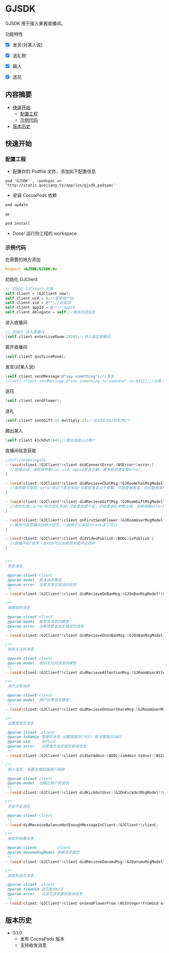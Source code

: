 # GJSDK

GJSDK 用于接入果酱直播间。

功能特性

- [x] 发言(对某人说)
- [x] 送礼物
- [x] 踢人
- [x] 送花


## 内容摘要

- [快速开始](#1-快速开始)
	- [配置工程](#配置工程)
	- [示例代码](#示例代码)
- [版本历史](#版本历史)

## 快速开始

### 配置工程

- 配置你的 Podfile 文件，添加如下配置信息

```
pod 'GJSDK' , :podspec => 'http://static.guojiang.tv/app/ios/gjsdk.podspec'
```

- 安装 CocoaPods 依赖

```
pod update
```
or
```
pod install
```

- Done! 运行你工程的 workspace

### 示例代码

在需要的地方添加

```Objective-C
#import <GJSDK/GJSDK.h>
```

初始化 GJClient

```Objective-C
// 初始化 GJClient 对象
self.client = [GJClient new];
self.client.uid = 0;//登录用户ID
self.client.sid = @"";//会话ID
self.client.appId = @"";//appId
self.client.delegate = self;//接收回调信息

```

进入直播间

```Objective-C
// 初始化 进入直播间
[self.client enterLiveRoom:2919];//进入指定直播间
```

离开直播间
```Objective-C
[self.client quitLiveRoom];
```

发言(对某人说)
```Objective-C
[self.client sendMessage:@"say something"];//发言
//[self.client sendMessage:@"say something to someone" to:6311];//对某人说
```

送花
```Objective-C
[self.client sendFlower];
```

送礼
```Objective-C
[self.client sendGift:12 multiply:2];//送出ID为12的礼物2个
```

踢出某人
```Objective-C
[self.client kickOut:44];//踢出指定uid用户
```


直播间信息获取

```Objective-C
//GJClientDelegate 
- (void)client:(GJClient*)client didConnectError:(NSError*)error;{
  //连接出错，请检查参数sid、uid、appid是否正确，更多信息请查看error
}

- (void)client:(GJClient*)client didRecieveChatMsg:(GJRoomChatMsgModel*)model error:(NSError*)error;{
  //收到聊天信息，error标识了发言失败(可能是发言过于频繁，可能是被禁言，也可能是其他原因，详情请看error)
}

- (void)client:(GJClient*)client didRecieveGiftMsg:(GJRoomGiftMsgModel*)model error:(NSError*)error;{
  //收到礼物，error标识送礼失败(可能是余额不足，可能是送礼参数出错，详情请看error)
}

- (void)client:(GJClient*)client onFirstSendFlower:(GJRoomUserMsgModel*)userMsgModel error:(NSError*)error;{
  //某用户进直播间后首次送花，一般用于公屏显示(xxx送了花🌹)
}

- (void)client:(GJClient*)client didVideoPublish:(BOOL)isPublish {
  //直播开始/结束；此时你可以加载视频或停止视频
}


/**
 禁言消息

 @param client client
 @param model  禁言消息模型
 @param error  当禁言发生错误的信息
 */
- (void)client:(GJClient*)client didRecieveOnBanMsg:(GJOnBanMsgModel*)model error:(NSError*)error;

/**
 被解禁的消息

 @param client client
 @param model  解禁言消息的模型
 @param error  当解除禁言发生错误的信息
 */
- (void)client:(GJClient*)client didRecieveOnUnBanMsg:(GJOnBanMsgModel*)model error:(NSError*)error;

/**
 收到关注的消息

 @param client client
 @param model  收到关注的消息的模型
 */
- (void)client:(GJClient*)client didRecieveAttentionMsg:(GJRoomUserAttentionModel*)model;

/**
 用户分享消息

 @param client client
 @param model  用户分享信息模型
 */
- (void)client:(GJClient*)client didRecieveOnUserShareMsg:(GJRoomUserMsgModel*)model;

/**
 设置管理员消息

 @param client  client
 @param isAdmin 管理员状态 设置管理员(YES) 取消管理员(NO)
 @param uid     用户uid
 @param error   当管理员消息接受错误信息
 */
- (void)client:(GJClient*)client didSetAdmin:(BOOL)isAdmin toUser:(NSInteger)uid error:(NSError*)error;

/**
 踢人消息: 有踢主播和踢用户两种

 @param client client
 @param model  当踢出用户的信息
 */
- (void)client:(GJClient*)client didKickOutUser:(GJOnKickOutMsgModel*)model;

/**
 资金不足消息

 @param client client
 */
- (void)didReceiveBalanceNotEnoughMessageInClient:(GJClient*)client;

/**
 接收到弹幕消息

 @param client         client
 @param danumuMsgModel 弹幕消息模型
 */
- (void)client:(GJClient*)client didRecieveDanumuMsg:(GJDanumuMsgModel*)danumuMsgModel;

/**
 接收到送花消息

 @param client  client
 @param fromUid 送花者的uid
 @param error   当送花消息接收错误信息
 */
- (void)client:(GJClient*)client onSendFlowerFrom:(NSInteger)fromUid error:(NSError*)error;

```



## 版本历史

- 0.1.0
	- 发布 CocoaPods 版本
  - 支持收发消息

